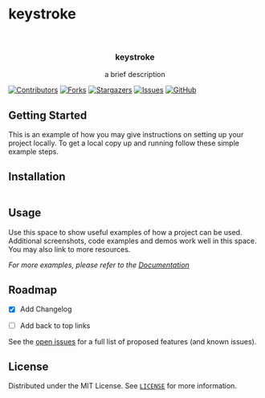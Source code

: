 # keystroke

<!-- PROJECT LOGO -->
<br />
<div align="center">
  <a href="https://github.com/deuscx/keystroke">
    <!-- <img src="" alt="Logo" width="80" height="80"-->
  </a>

  <h3 align="center">keystroke</h3>

  <p align="center">
    a brief description
  </p>
</div>

<!-- PROJECT SHIELDS -->
[![Contributors][contributors-shield]][contributors-url]
[![Forks][forks-shield]][forks-url]
[![Stargazers][stars-shield]][stars-url]
[![Issues][issues-shield]][issues-url]
[![GitHub][license-shield]][license-url]

<!-- ## Features -->

## Getting Started

This is an example of how you may give instructions on setting up your project locally.
To get a local copy up and running follow these simple example steps.

<!-- ## Try it Online

link to demo or gif link-->

## Installation

```bash

```



<!-- USAGE EXAMPLES -->
## Usage

Use this space to show useful examples of how a project can be used. Additional screenshots, code examples and demos work well in this space. You may also link to more resources.

_For more examples, please refer to the [Documentation](https://example.com)_



<!-- ROADMAP -->
## Roadmap

- [x] Add Changelog
- [ ] Add back to top links


See the [open issues](https://github.com/deuscx/keystroke/issues) for a full list of proposed features (and known issues).

<!-- LICENSE -->
## License

Distributed under the MIT License. See [`LICENSE`]('./LICENSE') for more information.


[contributors-shield]: https://img.shields.io/github/contributors/deuscx/keystroke.svg?style=for-the-badge
[contributors-url]: https://github.com/deuscx/keystroke/graphs/contributors
[forks-shield]: https://img.shields.io/github/forks/deuscx/keystroke.svg?style=for-the-badge
[forks-url]: https://github.com/deuscx/keystroke/network/members
[stars-shield]: https://img.shields.io/github/stars/deuscx/keystroke.svg?style=for-the-badge
[stars-url]: https://github.com/deuscx/keystroke/stargazers
[issues-shield]: https://img.shields.io/github/issues/deuscx/keystroke.svg?style=for-the-badge
[issues-url]: https://github.com/deuscx/keystroke/issues
[license-shield]: https://img.shields.io/github/license/deuscx/keystroke?style=for-the-badge
[license-url]: https://github.com/deuscx/keystroke/blob/master/LICENSE

